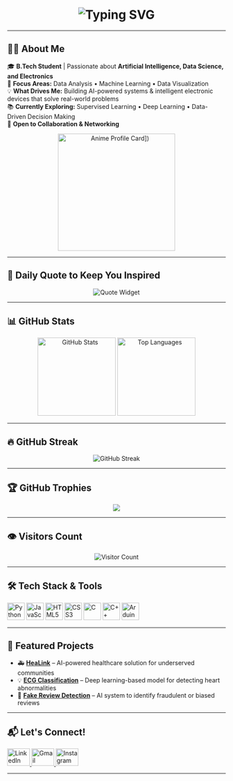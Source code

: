 <!-- Typing Animation -->
<h1 align="center">
  <img src="https://readme-typing-svg.herokuapp.com?font=Fira+Code&size=28&pause=1000&center=true&vCenter=true&width=600&lines=Hi+%F0%9F%91%8B+I'm+Ayush+Yadav!;AI+%7C+Data+Science+%7C+Electronics;Let's+build+something+impactful!" alt="Typing SVG" />
</h1>

---

## 👨‍💻 About Me

🎓 **B.Tech Student** | Passionate about **Artificial Intelligence, Data Science, and Electronics**  
🚀 **Focus Areas:** Data Analysis • Machine Learning • Data Visualization  
💡 **What Drives Me:** Building AI-powered systems & intelligent electronic devices that solve real-world problems  
📚 **Currently Exploring:** Supervised Learning • Deep Learning • Data-Driven Decision Making  
🤝 **Open to Collaboration & Networking**

<p align="center">
  <img src="https://usagif.com/wp-content/uploads/gify/one-piece-anime-usagif-animation-32.gif" height="270" alt="Anime Profile Card])" />
</p>

---

## 📜 Daily Quote to Keep You Inspired

<p align="center">
  <img src="https://quotes-github-readme.vercel.app/api?type=horizontal&theme=tokyonight" alt="Quote Widget" />
</p>

---

## 📊 GitHub Stats

<div align="center">
  <img src="https://github-readme-stats.vercel.app/api?username=Ayush-yadav11&show_icons=true&include_all_commits=true&count_private=true&theme=dracula&hide_border=false" height="180" alt="GitHub Stats" />
  <img src="https://github-readme-stats.vercel.app/api/top-langs?username=Ayush-yadav11&layout=compact&card_width=320&langs_count=6&theme=dracula&hide_border=false" height="180" alt="Top Languages" />
</div>

---

## 🔥 GitHub Streak

<p align="center">
  <img src="https://streak-stats.demolab.com?user=Ayush-yadav11&theme=dracula&hide_border=true" alt="GitHub Streak" />
</p>

---

## 🏆 GitHub Trophies

<p align="center">
  <img src="https://github-profile-trophy.vercel.app/?username=Ayush-yadav11&theme=dracula&row=1&no-bg=true&margin-w=10&no-frame=true" />
</p>

---

## 👁️ Visitors Count

<p align="center">
  <img src="https://komarev.com/ghpvc/?username=Ayush-yadav11&style=flat-square&color=blue" alt="Visitor Count" />
</p>

---

## 🛠 Tech Stack & Tools

<div align="left">
  <img src="https://cdn.jsdelivr.net/gh/devicons/devicon/icons/python/python-original.svg" height="40" alt="Python" />
  <img src="https://cdn.jsdelivr.net/gh/devicons/devicon/icons/javascript/javascript-original.svg" height="40" alt="JavaScript" />
  <img src="https://cdn.jsdelivr.net/gh/devicons/devicon/icons/html5/html5-original.svg" height="40" alt="HTML5" />
  <img src="https://cdn.jsdelivr.net/gh/devicons/devicon/icons/css3/css3-original.svg" height="40" alt="CSS3" />
  <img src="https://cdn.jsdelivr.net/gh/devicons/devicon/icons/c/c-original.svg" height="40" alt="C" />
  <img src="https://cdn.jsdelivr.net/gh/devicons/devicon/icons/cplusplus/cplusplus-original.svg" height="40" alt="C++" />
  <img src="https://cdn.jsdelivr.net/gh/devicons/devicon/icons/arduino/arduino-original.svg" height="40" alt="Arduino" />
</div>

---

## 🌟 Featured Projects

- 🚑 **[HeaLink](#)** – AI-powered healthcare solution for underserved communities  
- 💡 **[ECG Classification](#)** – Deep learning-based model for detecting heart abnormalities  
- 🤖 **[Fake Review Detection](#)** – AI system to identify fraudulent or biased reviews

---

## 📬 Let's Connect!

<div align="left">
  <a href="https://www.linkedin.com/in/ayush-yadav-a9b7a5265/" target="_blank">
    <img src="https://raw.githubusercontent.com/maurodesouza/profile-readme-generator/master/src/assets/icons/social/linkedin/default.svg" width="52" height="40" alt="LinkedIn" />
  </a>
  <a href="mailto:aayush123yadav@gmail.com">
    <img src="https://raw.githubusercontent.com/maurodesouza/profile-readme-generator/master/src/assets/icons/social/gmail/default.svg" width="52" height="40" alt="Gmail" />
  </a>
  <a href="https://www.instagram.com/_.aayush_yadav._/" target="_blank">
    <img src="https://raw.githubusercontent.com/maurodesouza/profile-readme-generator/master/src/assets/icons/social/instagram/default.svg" width="52" height="40" alt="Instagram" />
  </a>
</div>

---


